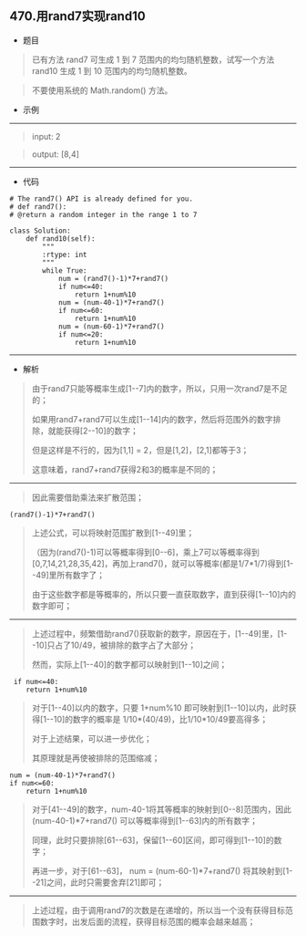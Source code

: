 470.用rand7实现rand10
----------
 - 题目
> 已有方法 rand7 可生成 1 到 7 范围内的均匀随机整数，试写一个方法 rand10 生成 1 到 10 范围内的均匀随机整数。

> 不要使用系统的 Math.random() 方法。
 - 示例
 ----------
>input: 2

> output: [8,4] 
 ----------
 - 代码
>
>
    # The rand7() API is already defined for you.
    # def rand7():
    # @return a random integer in the range 1 to 7
    
    class Solution:
        def rand10(self):
            """
            :rtype: int
            """
            while True:
                num = (rand7()-1)*7+rand7()
                if num<=40:
                    return 1+num%10
                num = (num-40-1)*7+rand7()
                if num<=60:
                    return 1+num%10
                num = (num-60-1)*7+rand7()
                if num<=20:
                    return 1+num%10
  ----------
 - 解析
 >
> 由于rand7只能等概率生成[1--7]内的数字，所以，只用一次rand7是不足的；
>
> 如果用rand7+rand7可以生成[1--14]内的数字，然后将范围外的数字排除，就能获得[2--10]的数字；
>
> 但是这样是不行的，因为[1,1] = 2，但是[1,2]，[2,1]都等于3；
>
> 这意味着，rand7+rand7获得2和3的概率是不同的；
  ----------
> 因此需要借助乘法来扩散范围；
>
    (rand7()-1)*7+rand7()
> 
> 上述公式，可以将映射范围扩散到[1--49]里；
>
> （因为(rand7()-1)可以等概率得到[0--6]，乘上7可以等概率得到[0,7,14,21,28,35,42]，再加上rand7()，就可以等概率(都是1/7*1/7)得到[1--49]里所有数字了；
>
> 由于这些数字都是等概率的，所以只要一直获取数字，直到获得[1--10]内的数字即可；
>
  ----------
> 上述过程中，频繁借助rand7()获取新的数字，原因在于，[1--49]里，[1--10]只占了10/49，被排除的数字占了大部分；
>
> 然而，实际上[1--40]的数字都可以映射到[1--10]之间；
>
     if num<=40:
        return 1+num%10
> 
> 对于[1--40]以内的数字，只要 1+num%10 即可映射到[1--10]以内，此时获得[1--10]的数字的概率是 1/10*(40/49)，比1/10*10/49要高得多；
>
> 对于上述结果，可以进一步优化；
>
> 其原理就是再使被排除的范围缩减；
>
    num = (num-40-1)*7+rand7()
    if num<=60:
        return 1+num%10
>
> 对于[41--49]的数字，num-40-1将其等概率的映射到[0--8]范围内，因此 (num-40-1)*7+rand7() 可以等概率得到[1--63]内的所有数字；
>
> 同理，此时只要排除[61--63]，保留[1--60]区间，即可得到[1--10]的数字；
> 
> 再进一步，对于[61--63]， num = (num-60-1)*7+rand7() 将其映射到[1--21]之间，此时只需要舍弃[21]即可；
> 
  ----------
> 上述过程，由于调用rand7的次数是在递增的，所以当一个没有获得目标范围数字时，出发后面的流程，获得目标范围的概率会越来越高；